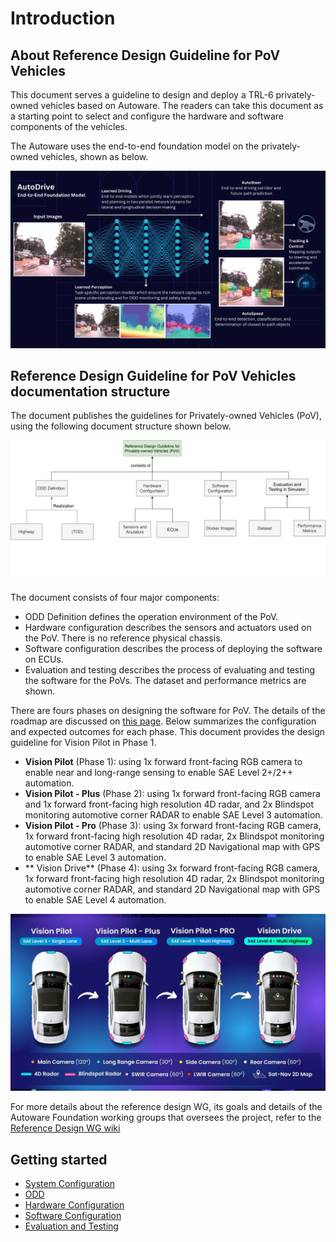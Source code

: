 # Introduction

## About Reference Design Guideline for PoV Vehicles

This document serves a guideline to design and deploy a TRL-6 privately-owned vehicles based on Autoware. The readers can take this document as a starting point to select and configure the hardware and software components of the vehicles.

The Autoware uses the end-to-end foundation model on the privately-owned vehicles, shown as below.

![AutoDrive](assets/images/AutoDrive.png)

## Reference Design Guideline for PoV Vehicles documentation structure

The document publishes the guidelines for Privately-owned Vehicles (PoV), using the following document structure shown below. 

![Reference Design Guideline Structure](assets/images/Structure_of_PoV_ReferenceDesign.svg)

The document consists of four major components: 
- ODD Definition defines the operation environment of the PoV.
- Hardware configuration describes the sensors and actuators used on the PoV. There is no reference physical chassis. 
- Software configuration describes the process of deploying the software on ECUs. 
- Evaluation and testing describes the process of evaluating and testing the software for the PoVs. The dataset and performance metrics are shown. 

There are fours phases on designing the software for PoV. The details of the roadmap are discussed on [this page](https://github.com/autowarefoundation/autoware.privately-owned-vehicles). Below summarizes the configuration and expected outcomes for each phase. This document provides the design guideline for Vision Pilot in Phase 1. 

- **Vision Pilot** (Phase 1): using 1x forward front-facing RGB camera to enable near and long-range sensing to enable SAE Level 2+/2++ automation.
- **Vision Pilot - Plus** (Phase 2): using 1x forward front-facing RGB camera and 1x forward front-facing high
resolution 4D radar, and 2x Blindspot monitoring automotive corner RADAR  to enable SAE Level 3 automation.
- **Vision Pilot - Pro** (Phase 3): using 3x forward front-facing RGB camera, 1x forward front-facing high
resolution 4D radar, 2x Blindspot monitoring automotive corner RADAR, and standard 2D Navigational map
with GPS to enable SAE Level 3 automation.
- ** Vision Drive** (Phase 4): using 3x forward front-facing RGB camera, 1x forward front-facing high
resolution 4D radar, 2x Blindspot monitoring automotive corner RADAR, and standard 2D Navigational map
with GPS to enable SAE Level 4 automation.

![version](assets/images/Roadmap.jpg)


For more details about the reference design WG, its goals and details of the Autoware Foundation working groups that oversees the project, refer to the [Reference Design WG wiki](https://github.com/autowarefoundation/RefDesignWG/wiki/)

## Getting started

- [System Configuration](./system-configuration/index.md)
- [ODD](./odd-definition/index.md)
- [Hardware Configuration](./hardware-configuration/index.md)
- [Software Configuration](./software-configuration/index.md)
- [Evaluation and Testing](./evaluation-and-testing/index.md)

